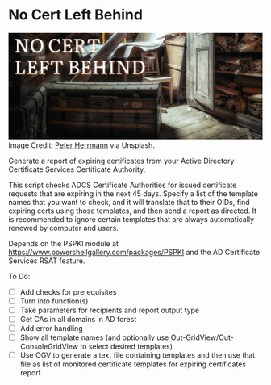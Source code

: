 # No Cert Left Behind

![Banner image: An old attic cluttered with a wooden chest and shelves full of old papers.](NoCertLeftBehind.jpg)
Image Credit: [Peter Herrmann](https://unsplash.com/@tama66) via Unsplash.

Generate a report of expiring certificates from your Active Directory Certificate Services Certificate Authority.

This script checks ADCS Certificate Authorities for issued certificate requests that are expiring in the next 45 days. Specify a list of the template names that you want to check, and it will translate that to their OIDs, find expiring certs using those templates, and then send a report as directed. It is recommended to ignore certain templates that are always automatically renewed by computer and users.

Depends on the PSPKI module at https://www.powershellgallery.com/packages/PSPKI and the AD Certificate Services RSAT feature.

To Do:

- [ ] Add checks for prerequisites
- [ ] Turn into function(s)
- [ ] Take parameters for recipients and report output type
- [ ] Get CAs in all domains in AD forest
- [ ] Add error handling
- [ ] Show all template names (and optionally use Out-GridView/Out-ConsoleGridView to select desired templates)
- [ ] Use OGV to generate a text file containing templates and then use that file as list of monitored certificate templates for expiring certificates report
